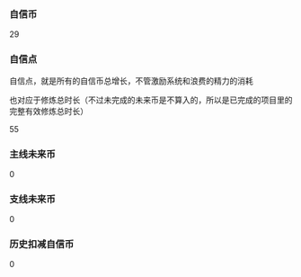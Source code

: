 ### 自信币
29

### 自信点
自信点，就是所有的自信币总增长，不管激励系统和浪费的精力的消耗

也对应于修炼总时长（不过未完成的未来币是不算入的，所以是已完成的项目里的完整有效修炼总时长）

55

### 主线未来币
0

### 支线未来币
0

### 历史扣减自信币
0
